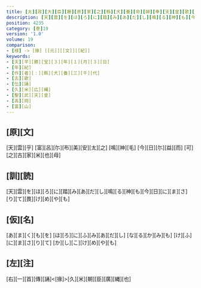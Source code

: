 ```yaml
---
title: [太][政][大][臣][藤][原][家][之][縣][犬][養][命][婦][奉][天][皇][歌][一][首]
description: [天][雲][を][ほ][ろ][に][踏][み][あ][だ][し][鳴][る][神][も][今][日][に][ま][さ][り][て][畏][け][め][や][も]
position: 4235
category: [巻]19
version: '1.0'
volume: 19
comparison:
- [様] -> [掾] [[元]][[文]][[紀]]
keywords:
- [天][平][勝][宝][３][年][１][月][３][日]
- [年][紀]
- [作][者][：][縣][犬][養][三][千][代]
- [古][歌]
- [伝][誦]
- [久][米][広][縄]
- [聖][武][天][皇]
- [高][岡]
- [富][山]
---
```


## [原][文]

[天][雲][乎] [富][呂][尓][布][美][安][太][之] [鳴][神][毛] [今][日][尓][益][而] [可][之][古][家][米][也][母]

## [訓][読]

[天][雲][を][ほ][ろ][に][踏][み][あ][だ][し][鳴][る][神][も][今][日][に][ま][さ][り][て][畏][け][め][や][も]

## [仮][名]

[あ][ま][く][も][を] [ほ][ろ][に][ふ][み][あ][だ][し] [な][る][か][み][も] [け][ふ][に][ま][さ][り][て] [か][し][こ][け][め][や][も]

## [左][注]

[右][一][首][傳][誦]<[掾]>[久][米][朝][臣][廣][縄][也]
